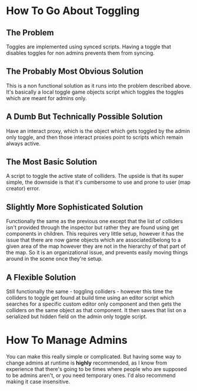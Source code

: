 
# How To Go About Toggling

## The Problem

Toggles are implemented using synced scripts. Having a toggle that disables toggles for non admins prevents them from syncing.

## The Probably Most Obvious Solution

This is a non functional solution as it runs into the problem described above. It's basically a local toggle game objects script which toggles the toggles which are meant for admins only.

## A Dumb But Technically Possible Solution

Have an interact proxy, which is the object which gets toggled by the admin only toggle, and then those interact proxies point to scripts which remain always active.

## The Most Basic Solution

A script to toggle the active state of colliders. The upside is that its super simple, the downside is that it's cumbersome to use and prone to user (map creator) error.

## Slightly More Sophisticated Solution

Functionally the same as the previous one except that the list of colliders isn't provided through the inspector but rather they are found using get components in children. This requires very little setup, however it has the issue that there are now game objects which are associated/belong to a given area of the map however they are not in the hierarchy of that part of the map. So it is an organizational issue, and prevents easily moving things around in the scene once they're setup.

## A Flexible Solution

Still functionally the same - toggling colliders - however this time the colliders to toggle get found at build time using an editor script which searches for a specific custom editor only component and then gets the colliders on the same object as that component. It then saves that list on a serialized but hidden field on the admin only toggle script.

# How To Manage Admins

You can make this really simple or complicated. But having some way to change admins at runtime is **highly** recommended, as I know from experience that there's going to be times where people who are supposed to be admins aren't, or you need temporary ones. I'd also recommend making it case insensitive.

